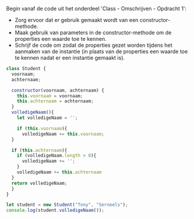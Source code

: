 Begin vanaf de code uit het onderdeel 'Class - Omschrijven - Opdracht 1':

- Zorg ervoor dat er gebruik gemaakt wordt van een constructor-methode.
- Maak gebruik van parameters in de constructor-methode om de properties een waarde toe te kennen.
- Schrijf de code om zodat de properties gezet worden tijdens het aanmaken van de instantie
  (in plaats van de properties een waarde toe te kennen nadat er een instantie gemaakt is).

```js
class Student {
  voornaam;
  achternaam;

  constructor(voornaam, achternaam) {
    this.voornaam = voornaam;
    this.achternaam = achternaam;
  }
  volledigeNaam(){
    let volledigeNaam = '';

    if (this.voornaam){
      volledigeNaam += this.voornaam;
  }

  if (this.achternaam){
    if (volledigeNaam.length > 0){
      volledigeNaam += '';
    }
    volledigeNaam += this.achternaam
  }
  return volledigeNaam;
  }
}

let student = new Student("Tony", "Serneels");
console.log(student.volledigeNaam());
```
